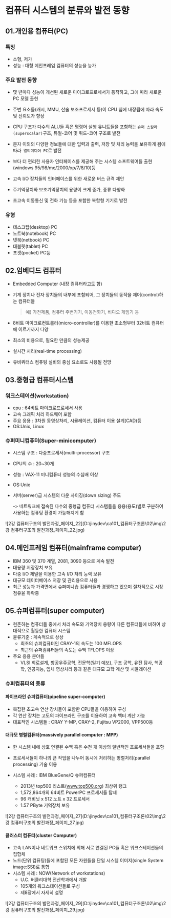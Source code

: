 

# 컴퓨터 시스템의 분류와 발전 동향



## 01.개인용 컴퓨터(PC)



### 특징

* 소형, 저가
* 성능 : 대형 메인프레임 컴퓨터의 성능을 능가



### 주요 발전 동향

* 몇 년마다 성능이 개선된 새로운 마이크로프로세서가 등작하고, 그에 따라 새로운 PC 모델 출현
* 주변 요소들(캐시, MMU, 산술 보조프로세서 등)이 CPU 칩에 내장됨에 따라 속도 및 신뢰도가 향상

* CPU 구조가 다수의 ALU들 혹은 명령어 실행 유니트들을 포함하는 `슈퍼 스칼라(superscalar)`구조, 듀얼-코어 및 쿼드-코어 구조로 발전

* 문자 이외의 다양한 정보들에 대한 입력과 출력, 저장 및 처리 능력을 보유하게 됨에 따라` 멀티미디어 PC`로 발전
* 보다 더 편리한 사용자 인터페이스를 제공해 주는 시스템 소프트웨어들 출현(windows 95/98/me/2000/xp/7/8/10)등
* 고속 I/O 장치들의 인터페이스를 위한 새로운 버스 규격 제안
* 주기억장치와 보조기억장치의 용량이 크게 증가, 종류 다양화
* 초고속 이동통신 및 전화 기능 등을 포함한 복합형 기기로 발전



### 유형

* 데스크탑(desktop) PC
* 노트북(notebook) PC
* 넷북(netbook) PC
* 태블릿(tablet) PC
* 포캣(pocket) PC등







## 02.임베디드 컴퓨터

* Embedded Computer (내장 컴퓨터라고도 함)

* 기계 장치나 전자 장치들의 내부에 포함되어, 그 장치들의 동작을 제어(control)하는 컴퓨터들

  > 예) 가전제품, 컴퓨터 주변기기, 이동전화기, 비디오 게임기 등



* 8비트 마이크로컨트롤러(micro-controller)를 이용한 초소형부터 32비트 컴퓨터에 이르기까지 다양
* 최소의 비용으로, 필요한 만큼의 성능제공
* 실시간 처리(real-time processing)
* 유비쿼터스 컴퓨팅 설비의 중심 요소로도 사용될 전망





## 03.중형급 컴퓨터시스템



### 워크스테이션(workstation)

* cpu : 64비트 마이크로프로세서 사용
* 고속 그래픽 처리 하드웨어 포함
* 주요 응용 : 3차원 동영상처리, 시뮬레이션, 컴퓨터 이용 설계(CAD)등
* OS:Unix, Linux



### 슈퍼미니컴퓨터(Super-minicomputer)

* 시스템 구조 : 다중프로세서(multi-processor) 구조

* CPU의 수 : 20~30개

* 성능 : VAX-11 미니컴퓨터 성능의 수십배 이상

* OS:Unix

* 서버(server)급 시스템의 다운 사이징(down sizing) 주도

  -> 네트워크에 접속된 다수의 중형급 컴퓨터 시스템들을 응용(용도)별로 구분하여 사용하는 컴퓨팅 환경이 가능해지게 함



![2강 컴퓨터구조의 발전과정_페이지_22](D:\jinydev\ca101_컴퓨터구조론\02\img\2강 컴퓨터구조의 발전과정_페이지_22.jpg)

## 04.메인프레임 컴퓨터(mainframe computer)

* IBM 360 및 370 계열, 2081, 3090 등으로 계속 발전
* 대용량 저장장치 보유
* 다중 I/O 체널을 이용한 고속 I/O 처리 능력 보유
* 대규모 데이터베이스 저장 및 관리용으로 사용
* 최근 성능과 가격면에서 슈퍼미니습 컴퓨터들과 경쟁하고 있으며 절차적으로 시장 점유율 하락중





## 05.슈퍼컴퓨터(super computer)

* 현존하는 컴퓨터들 중에서 처리 속도와 기억장치 용량이 다른 컴퓨터들에 비하여 상대적으로 월등한 컴퓨터 시스템
* 뷴류기준 : 계속적으로 상상
  * 최초의 슈퍼컴퓨터인 CRAY-1의 속도는 100 MFLOPS
  * 최근의 슈퍼컴퓨터들의 속도는 수백 TFLOPS 이상
* 주요 응용 분야들
  * VLSI 회로설계, 항공우주공학, 전문학(일기 예보), 구조 공학, 유전 탐사, 핵공학, 인공지능, 입체 영상처리 등과 같은 대규모 고학 계산 및 시뮬레이션



### 슈퍼컴퓨터의 종류



#### 파이프라인 슈퍼컴퓨터(pipeline super-computer)

* 복잡한 초고속 연산 장치들이 포함한 CPU들을 이용하여 구성
* 각 연산 장치는 고도의 파이프라인 구조를 이용하여 고속 백터 계산 가능
* 대표적인 시스템들 : CRAY Y-MP, CRAY-2, Fujitsu VP2000, VPP500등





#### 대규모 병렬컴퓨터(massively parallel computer : MPP)

* 한 시스템 내에 상호 연결된 수백 혹은 수천 개 이상의 일반적인 프로세서들을 포함

* 프로세서들이 하나의 큰 작업을 나누어 동시에 처리하는 병렬처리(parallel processing) 기술 이용

* 시스템 사례 : IBM BlueGene/Q 슈퍼컴퓨터

  * 2013년 top500 리스트(www.top500.org) 최상위 랭크
  * 1,572,864개의 64비트 PowerPC 프로세서들 탑제
  * 96 캐비닛 x 512 노트 x 32 프로세서
  * 1.57 PByte 기억장치 보유

  



![2강 컴퓨터구조의 발전과정_페이지_27](D:\jinydev\ca101_컴퓨터구조론\02\img\2강 컴퓨터구조의 발전과정_페이지_27.jpg)

#### 클러스터 컴퓨터(cluster Computer)

* 고속 LAN이나 네트워크 스위치에 의해 서로 연결된 PC들 혹은 워크스테이션들의 집합체
* 노드(단위 컴퓨팅)들에 포함된 모든 자원들을 단일 시스템 이미지(single System image:SSI)로 통합
* 시스템 사례 : NOW(Network of workstations)
  * U.C. 버클리대학 전산학과에서 개발
  * 105개의 워크스테이션들로 구성
  * 제8장에서 자세히 설명



![2강 컴퓨터구조의 발전과정_페이지_29](D:\jinydev\ca101_컴퓨터구조론\02\img\2강 컴퓨터구조의 발전과정_페이지_29.jpg)



